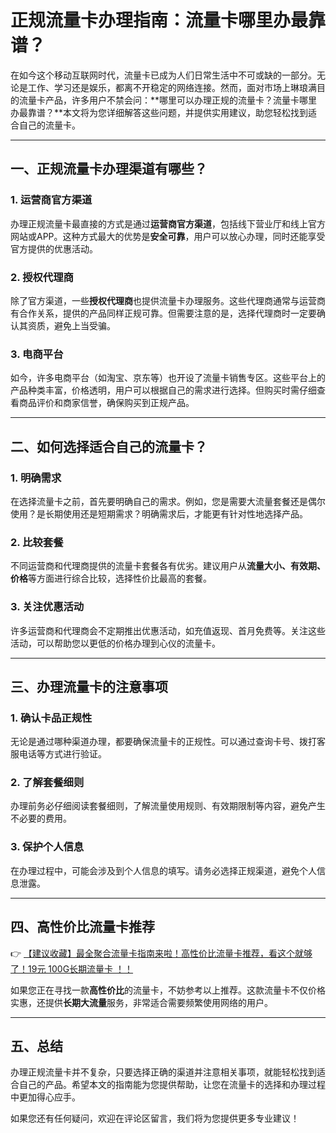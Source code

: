 # 正规流量卡办理指南：流量卡哪里办最靠谱？

在如今这个移动互联网时代，流量卡已成为人们日常生活中不可或缺的一部分。无论是工作、学习还是娱乐，都离不开稳定的网络连接。然而，面对市场上琳琅满目的流量卡产品，许多用户不禁会问：**哪里可以办理正规的流量卡？流量卡哪里办最靠谱？**本文将为您详细解答这些问题，并提供实用建议，助您轻松找到适合自己的流量卡。

---

## 一、正规流量卡办理渠道有哪些？

### 1. 运营商官方渠道
办理正规流量卡最直接的方式是通过**运营商官方渠道**，包括线下营业厅和线上官方网站或APP。这种方式最大的优势是**安全可靠**，用户可以放心办理，同时还能享受官方提供的优惠活动。

### 2. 授权代理商
除了官方渠道，一些**授权代理商**也提供流量卡办理服务。这些代理商通常与运营商有合作关系，提供的产品同样正规可靠。但需要注意的是，选择代理商时一定要确认其资质，避免上当受骗。

### 3. 电商平台
如今，许多电商平台（如淘宝、京东等）也开设了流量卡销售专区。这些平台上的产品种类丰富，价格透明，用户可以根据自己的需求进行选择。但购买时需仔细查看商品评价和商家信誉，确保购买到正规产品。

---

## 二、如何选择适合自己的流量卡？

### 1. 明确需求
在选择流量卡之前，首先要明确自己的需求。例如，您是需要大流量套餐还是偶尔使用？是长期使用还是短期需求？明确需求后，才能更有针对性地选择产品。

### 2. 比较套餐
不同运营商和代理商提供的流量卡套餐各有优劣。建议用户从**流量大小、有效期、价格**等方面进行综合比较，选择性价比最高的套餐。

### 3. 关注优惠活动
许多运营商和代理商会不定期推出优惠活动，如充值返现、首月免费等。关注这些活动，可以帮助您以更低的价格办理到心仪的流量卡。

---

## 三、办理流量卡的注意事项

### 1. 确认卡品正规性
无论是通过哪种渠道办理，都要确保流量卡的正规性。可以通过查询卡号、拨打客服电话等方式进行验证。

### 2. 了解套餐细则
办理前务必仔细阅读套餐细则，了解流量使用规则、有效期限制等内容，避免产生不必要的费用。

### 3. 保护个人信息
在办理过程中，可能会涉及到个人信息的填写。请务必选择正规渠道，避免个人信息泄露。

---

## 四、高性价比流量卡推荐

👉 [【建议收藏】最全聚合流量卡指南来啦！高性价比流量卡推荐，看这个就够了！19元 100G长期流量卡 ！！](https://bit.ly/Liuliangka)

如果您正在寻找一款**高性价比**的流量卡，不妨参考以上推荐。这款流量卡不仅价格实惠，还提供**长期大流量**服务，非常适合需要频繁使用网络的用户。

---

## 五、总结

办理正规流量卡并不复杂，只要选择正确的渠道并注意相关事项，就能轻松找到适合自己的产品。希望本文的指南能为您提供帮助，让您在流量卡的选择和办理过程中更加得心应手。

如果您还有任何疑问，欢迎在评论区留言，我们将为您提供更多专业建议！